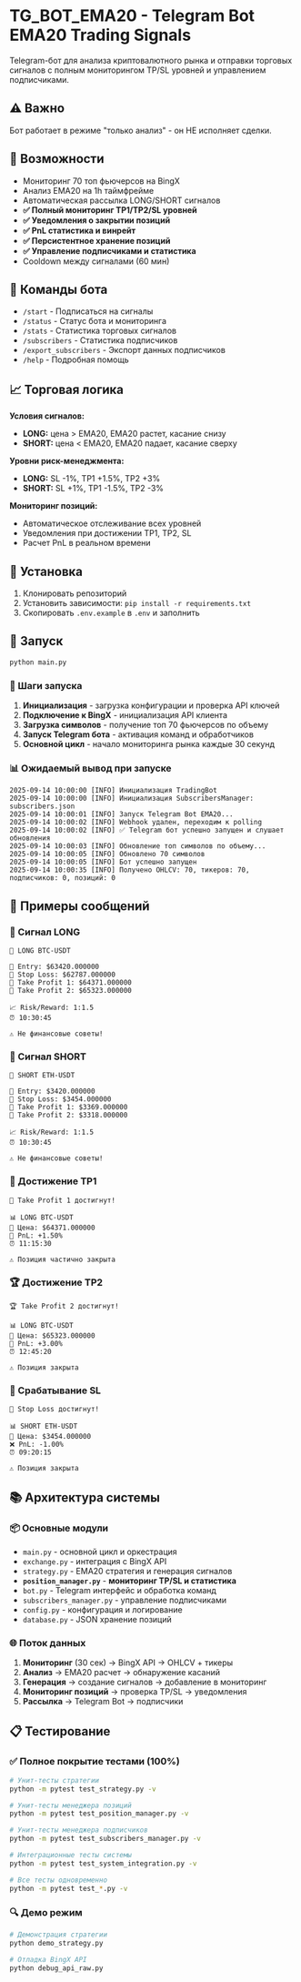 # TG_BOT_EMA20 - Telegram Bot EMA20 Trading Signals

Telegram-бот для анализа криптовалютного рынка и отправки торговых сигналов с полным мониторингом TP/SL уровней и управлением подписчиками.

## ⚠️ Важно
Бот работает в режиме "только анализ" - он НЕ исполняет сделки.

## 🚀 Возможности
- Мониторинг 70 топ фьючерсов на BingX
- Анализ EMA20 на 1h таймфрейме
- Автоматическая рассылка LONG/SHORT сигналов
- **✅ Полный мониторинг TP1/TP2/SL уровней**
- **✅ Уведомления о закрытии позиций**
- **✅ PnL статистика и винрейт**
- **✅ Персистентное хранение позиций**
- **✅ Управление подписчиками и статистика**
- Cooldown между сигналами (60 мин)

## 🎯 Команды бота
- `/start` - Подписаться на сигналы
- `/status` - Статус бота и мониторинга
- `/stats` - Статистика торговых сигналов
- `/subscribers` - Статистика подписчиков
- `/export_subscribers` - Экспорт данных подписчиков
- `/help` - Подробная помощь

## 📈 Торговая логика
**Условия сигналов:**
- **LONG:** цена > EMA20, EMA20 растет, касание снизу
- **SHORT:** цена < EMA20, EMA20 падает, касание сверху

**Уровни риск-менеджмента:**
- **LONG:** SL -1%, TP1 +1.5%, TP2 +3%
- **SHORT:** SL +1%, TP1 -1.5%, TP2 -3%

**Мониторинг позиций:**
- Автоматическое отслеживание всех уровней
- Уведомления при достижении TP1, TP2, SL
- Расчет PnL в реальном времени

## 📎 Установка
1. Клонировать репозиторий
2. Установить зависимости: `pip install -r requirements.txt`
3. Скопировать `.env.example` в `.env` и заполнить

## 🔧 Запуск
```bash
python main.py
```

### 🔧 Шаги запуска
1. **Инициализация** - загрузка конфигурации и проверка API ключей
2. **Подключение к BingX** - инициализация API клиента
3. **Загрузка символов** - получение топ 70 фьючерсов по объему
4. **Запуск Telegram бота** - активация команд и обработчиков
5. **Основной цикл** - начало мониторинга рынка каждые 30 секунд

### 📊 Ожидаемый вывод при запуске
```
2025-09-14 10:00:00 [INFO] Инициализация TradingBot
2025-09-14 10:00:00 [INFO] Инициализация SubscribersManager: subscribers.json
2025-09-14 10:00:01 [INFO] Запуск Telegram Bot EMA20...
2025-09-14 10:00:02 [INFO] Webhook удален, переходим к polling
2025-09-14 10:00:02 [INFO] ✅ Telegram бот успешно запущен и слушает обновления
2025-09-14 10:00:03 [INFO] Обновление топ символов по объему...
2025-09-14 10:00:05 [INFO] Обновлено 70 символов
2025-09-14 10:00:05 [INFO] Бот успешно запущен
2025-09-14 10:00:35 [INFO] Получено OHLCV: 70, тикеров: 70, подписчиков: 0, позиций: 0
```

## 💬 Примеры сообщений

### 🚀 Сигнал LONG
```
🚀 LONG BTC-USDT

📍 Entry: $63420.000000
🛑 Stop Loss: $62787.000000
🎯 Take Profit 1: $64371.000000
🎯 Take Profit 2: $65323.000000

📈 Risk/Reward: 1:1.5
⏰ 10:30:45

⚠️ Не финансовые советы!
```

### 🔴 Сигнал SHORT
```
🔴 SHORT ETH-USDT

📍 Entry: $3420.000000
🛑 Stop Loss: $3454.000000
🎯 Take Profit 1: $3369.000000
🎯 Take Profit 2: $3318.000000

📈 Risk/Reward: 1:1.5
⏰ 10:30:45

⚠️ Не финансовые советы!
```

### 🎯 Достижение TP1
```
🎯 Take Profit 1 достигнут!

📊 LONG BTC-USDT
📍 Цена: $64371.000000
💚 PnL: +1.50%
⏰ 11:15:30

⚠️ Позиция частично закрыта
```

### 🏆 Достижение TP2
```
🏆 Take Profit 2 достигнут!

📊 LONG BTC-USDT
📍 Цена: $65323.000000
💚 PnL: +3.00%
⏰ 12:45:20

⚠️ Позиция закрыта
```

### 🛑 Срабатывание SL
```
🛑 Stop Loss достигнут!

📊 SHORT ETH-USDT
📍 Цена: $3454.000000
❌ PnL: -1.00%
⏰ 09:20:15

⚠️ Позиция закрыта
```

## 📚 Архитектура системы

### 📦 Основные модули
- `main.py` - основной цикл и оркестрация
- `exchange.py` - интеграция с BingX API
- `strategy.py` - EMA20 стратегия и генерация сигналов
- **`position_manager.py`** - **мониторинг TP/SL и статистика**
- `bot.py` - Telegram интерфейс и обработка команд
- `subscribers_manager.py` - управление подписчиками
- `config.py` - конфигурация и логирование
- `database.py` - JSON хранение позиций

### 🌐 Поток данных
1. **Мониторинг** (30 сек) → BingX API → OHLCV + тикеры
2. **Анализ** → EMA20 расчет → обнаружение касаний
3. **Генерация** → создание сигналов → добавление в мониторинг
4. **Мониторинг позиций** → проверка TP/SL → уведомления
5. **Рассылка** → Telegram Bot → подписчики

## 📋 Тестирование

### ✅ Полное покрытие тестами (100%)
```bash
# Унит-тесты стратегии
python -m pytest test_strategy.py -v

# Унит-тесты менеджера позиций
python -m pytest test_position_manager.py -v

# Унит-тесты менеджера подписчиков
python -m pytest test_subscribers_manager.py -v

# Интеграционные тесты системы
python -m pytest test_system_integration.py -v

# Все тесты одновременно
python -m pytest test_*.py -v
```

### 🔍 Демо режим
```bash
# Демонстрация стратегии
python demo_strategy.py

# Отладка BingX API
python debug_api_raw.py
```